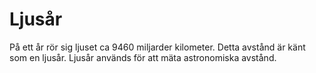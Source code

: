 # Ljusår

På ett år rör sig ljuset ca 9460 miljarder kilometer. Detta avstånd är känt som
en ljusår. Ljusår används för att mäta astronomiska avstånd.
